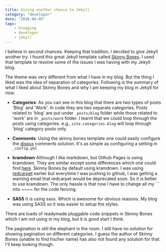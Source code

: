 ```yaml
---
title: Giving another chance to Jekyll
category: "developer"
date: "2016-04-05"
tags:
    - blogging
    - developer
    - jekyll
---
```


I believe in second chances. Keeping that tradition, I decided to give Jekyll another try. I found this great  Jekyll template called [Skinny Bones](http://mmistakes.github.io/skinny-bones-jekyll/). I used that template to resolve some of the issues I was having with my Jekyll blog.

<!--more-->

The theme was very different from what I have in my blog. But the thing I liked was the idea of separation of categories. Following is the summary of what I liked about Skinny Bones and why I am keeping my blog in Jekyll for now.

*   **Categories**: As you can see in this blog that there are two types of posts 'Blog' and 'Work'. In code they are two separate categories. Posts related to 'blog' are put under `_posts/blog` folder while those related to 'work' are in `_posts/work` folder. I learnt that we could loop through the posts using categories. e.g., `site.categories.blog` will loop through 'blog' category posts only.</p>
*   **Comments**: Using the skinny bones template one could easily configure the [disqus](https://disqus.com/home/explore/) comments solution. It's as simple as configuring a setting in `_config.yml`

*   **kramdown** Although I like markdown, but Github Pages is using kramdown. They are similar except some differences which one could find [here](http://kramdown.gettalong.org/syntax.html). Skinny Bones by default using kramdown. I was using [redcarpet](https://github.com/vmg/redcarpet) earlier but everytime I was pushing to github, I was getting a warning email that redcarpet would be deprecated soon. So it is better to use kramdown. The only hassle is that now I have to change all my &#96;&#96;&#96; into ~~~~ for the code fencing.

*   **SASS** It is using sass. Which is awesome for obvious reasons. My blog was using SASS so it was easier to setup the styles.

<p>There are loads of readymade pluggable code snippets in Skinny Bones which I am not using in my blog, but it is good start I think.

The pagination is still the elephant in the room. I still have no solution for showing pagination on different categories. I guess the author of Skinny Bones (unable to find his/her name) has also not found any solution for that. I'll keep looking though.
